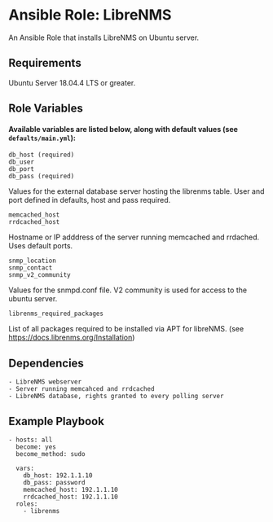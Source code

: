 # Ansible Role: LibreNMS

An Ansible Role that installs LibreNMS on Ubuntu server.

## Requirements

Ubuntu Server 18.04.4 LTS or greater.

## Role Variables
#### Available variables are listed below, along with default values (see `defaults/main.yml`):

    db_host (required)
    db_user
    db_port
    db_pass (required)
Values for the external database server hosting the librenms table. User and port defined in defaults, host and pass required.

    memcached_host
    rrdcached_host
Hostname or IP adddress of the server running memcached and rrdached. Uses default ports.

    snmp_location
    snmp_contact
    snmp_v2_community
Values for the snmpd.conf file. V2 community is used for access to the ubuntu server.

    librenms_required_packages
List of all packages required to be installed via APT for libreNMS. (see https://docs.librenms.org/Installation)


## Dependencies
    - LibreNMS webserver
    - Server running memcahced and rrdcached
    - LibreNMS database, rights granted to every polling server

## Example Playbook

    - hosts: all
      become: yes
      become_method: sudo

      vars:
        db_host: 192.1.1.10
        db_pass: password
        memcached_host: 192.1.1.10
        rrdcached_host: 192.1.1.10
      roles:
        - librenms
